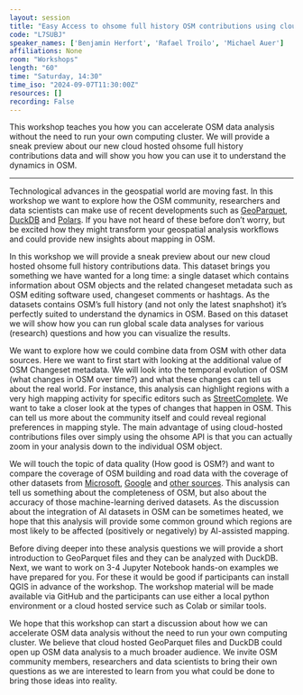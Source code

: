 ```yaml
---
layout: session
title: "Easy Access to ohsome full history OSM contributions using cloud hosted GeoParquet"
code: "L7SUBJ"
speaker_names: ['Benjamin Herfort', 'Rafael Troilo', 'Michael Auer']
affiliations: None
room: "Workshops"
length: "60"
time: "Saturday, 14:30"
time_iso: "2024-09-07T11:30:00Z"
resources: []
recording: False
---
```


This workshop teaches you how you can accelerate OSM data analysis without the need to run your own computing cluster. We will provide a sneak preview about our new cloud hosted ohsome full history contributions data and will show you how you can use it to understand the dynamics in OSM.

<hr>

Technological advances in the geospatial world are moving fast. In this workshop we want to explore how the OSM community, researchers and data scientists can make use of recent developments such as [GeoParquet](https://geoparquet.org/), [DuckDB](https://duckdb.org/) and [Polars](https://pola.rs/). If you have not heard of these before don’t worry, but be excited how they might transform your geospatial analysis workflows and could provide new insights about mapping in OSM.

In this workshop we will provide a sneak preview about our new cloud hosted ohsome full history contributions data. This dataset brings you something we have wanted for a long time: a single dataset which contains information about OSM objects and the related changeset metadata such as OSM editing software used, changeset comments or hashtags. As the datasets contains OSM’s full history (and not only the latest snaphshot) it’s perfectly suited to understand the dynamics in OSM. Based on this dataset we will show how you can run global scale data analyses for various (research) questions and how you can visualize the results.

We want to explore how we could combine data from OSM with other data sources. Here we want to first start with looking at the additional value of OSM Changeset metadata. We will look into the temporal evolution of OSM (what changes in OSM over time?) and what these changes can tell us about the real world. For instance, this analysis can highlight regions with a very high mapping activity for specific editors such as [StreetComplete](https://streetcomplete.app/). We want to take a closer look at the types of changes that happen in OSM. This can tell us more about the community itself and could reveal regional preferences in mapping style. The main advantage of using cloud-hosted contributions files over simply using the ohsome API is that you can actually zoom in your analysis down to the individual OSM object.

We will touch the topic of data quality (How good is OSM?) and want to compare the coverage of OSM building and road data with the coverage of other datasets from [Microsoft](https://github.com/microsoft/GlobalMLBuildingFootprints), [Google](https://sites.research.google/open-buildings/) and [other sources](https://source.coop/). This analysis can tell us something about the completeness of OSM, but also about the accuracy of those machine-learning derived datasets. As the discussion about the integration of AI datasets in OSM can be sometimes heated, we hope that this analysis will provide some common ground which regions are most likely to be affected (positively or negatively) by AI-assisted mapping.

Before diving deeper into these analysis questions we will provide a short introduction to GeoParquet files and they can be analyzed with DuckDB.  Next, we want to work on 3-4 Jupyter Notebook hands-on examples we have prepared for you. For these it would be good if participants can install QGIS in advance of the workshop. The workshop material will be made available via GitHub and the participants can use either a local python environment or a cloud hosted service such as Colab or similar tools.

We hope that this workshop can start a discussion about how we can accelerate OSM data analysis without the need to run your own computing cluster. We believe that cloud hosted GeoParquet files and DuckDB could open up OSM data analysis to a much broader audience. We invite OSM community members, researchers and data scientists to bring their own questions as we are interested to learn from you what could be done to bring those ideas into reality.

